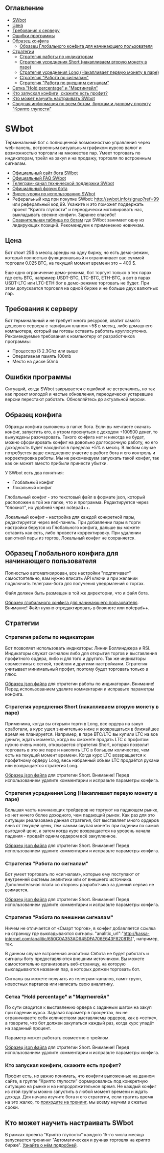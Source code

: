## Оглавление

* [SWbot](#swbot)
* [Цена](#Цена)
* [Требования к серверу](#Требования-к-серверу)
* [Ошибки программы](#Ошибки-программы)
* [Образец конфига](#Образец-конфига)
  * [Образец Глобального конфига для начинающего пользователя](#Образец-Глобального-конфига-для-начинающего-пользователя)
* [Стратегии](#Стратегии)
  * [Стратегия работы по индикаторам](#Стратегия-работы-по-индикаторам)
  * [Стратегия усреднения Short (накапливаем вторую монету в паре)](#Стратегия-усреднения-short-накапливаем-вторую-монету-в-паре)
  * [Стратегия усреднения Long (Накапливает первую монету в паре)](#Стратегия-усреднения-long-Накапливает-первую-монету-в-паре)
  * [Стратегия "Работа по сигналам"](#Стратегия-Работа-по-сигналам)
  * [Стратегия "Работа по внешним сигналам"](#Стратегия-Работа-по-внешним-сигналам)
* [Сетка "Hold percentage" и "Мартингейл"](#Сетка-hold-percentage-и-Мартингейл)
* [Кто запускал конфиги, скажите есть профит?](#Кто-запускал-конфиги-скажите-есть-профит)
* [Кто может научить настраивать SWbot](#Кто-может-научить-настраивать-swbot)
* [Сводная информация по всем ботам, биржам и данному проекту "Крипто глупости"](/README.md)

# SWbot

Терминальный бот с полноценной возможностью управления через web-панель, встроенным визуальным графиком курсов валют и возможностью торговли на множестве пар. Умеет торговать по индикаторам, трейл на закуп и на продажу, торговля по встроенным сигналам.

* [Официальный сайт бота SWbot](http://swbot.info)
* [Официальный FAQ SWbot](http://swbot.info/faq)
* [Телеграм-канал технической поддержки SWbot](https://t.me/Smart_bot_alfa)
* [Официальный форум бота](http://swbot.mybb.ru)
* [Видео-уроки по использованию SWbot](https://www.youtube.com/watch?v=ol7kUz-SLmc&list=PLbYtQ6_YnkBRwVXGr9sxdJrwSLIp6pIoz)
* Реферальный код при покупке SWbot: http://swbot.info/signup?ref=99 или реферальный код 99. Укажите и это поможет поддержать проект "Крипто глупости" и переодически мотивировать нас, выкладывать свежие конфиги. Заранее спасибо!
* [Сравнительная таблица по ботам](https://docs.google.com/spreadsheets/d/1VMG21PQHvU3cDLZ6fLL17TWjiEgWzSpRfk3jA37MMUg/edit?usp=sharing) где SWbot занимает одну из лидирующих позиций. Рекомендуем к применению новичкам.


## Цена

Бот стоит 25$ в месяц аренды на одну биржу, но есть демо-режим, который полностью функциональный и ограничивает вас суммой торговли 0.025 BTC, на текущий момент времени это ~ 400 $.

Еще одно ограничение демо-режима, бот торгует только в тех парах где есть BTC, например USDT-BTC, LTC-BTC, ETH-BTC, а вот в парах USDT-LTC или LTC-ETH бот в демо-режиме торговать не будет. При этом допускается торговля на одной бирже и не больше двух валютных пар.

## Требования к серверу

Бот терминальный и не требует много ресурсов, хватит самого дешевого сервера с тарифным планом ~5$ в месяц, либо домашнего компьютера, который вы готовы оставить работать круглосуточно. Рекомендуемые требования к компьютеру от разработчиков программы:

* Процессор i3 2.3Ghz или выше
* Оперативная память 100mb
* Место на диске 50mb

## Ошибки программы

Ситуаций, когда SWbot закрывается с ошибкой не встречались, но так как проект молодой и частые обновления, переодически устаревшие версии перестают работать. Обновляйтесь до актуальной версии.

## Образец конфига

Образцы конфига выложены в папке бота. Если вы мечтаете скачать конфиг, запустить его, а утром проснуться с доходом +100500 денег, то вынуждены разочаровать. Такого конфига нет и никогда не будет, можно сформировать конфиг на довольно долгосрочную работу, но его доходность будет находится в пределах +5% в месяц. В любом случае потребуется ваше ежедневное участие в работе бота и его контроль и корректировка работы. Мы не рекомендуем запускать такой конфиг, так как он может вместо прибыли принести убытки.

У SWbot есть два понятния:
* Глобальный конфиг
* Локальный конфиг

Глобальный конфиг  - это текстовый файл в формате json, который расположен в той же папке, что и программа. Редактируется через "блокнот", но удобней через notepad++.

Локальный конфиг - настройка для каждой конкретной пары, редактируется через веб-панель. При добавлении пары в торги настройки берутся из Глобального конфига, дальше вы можете оставить как есть, либо провести корректировку. При удалении валютной пары из торгов, Локальный конфиг не сохраняется.

## Образец Глобального конфига для начинающего пользователя

Полностью автоматизирован, все настройки "подтягивает" самостоятельно, вам нужно вписать API ключи и при желании подключить телеграм-бота для получения уведомлений о торгах.

Файл должен быть размещен в той же директории, что и файл бота.

[Образец глобального конфига для начинающего пользователя](/configs/swbot/config.json). Внимание! Файл нужно отредактировать в блокноте или notepad++.

## Стратегии

### Стратегия работы по индикаторам

Бот позволяет использовать индикаторы: Линии Боллинджера и RSI. Индикаторы служат сигналом либо для открытия торгов и выставления профитного ордера, либо и для того и другого. Так же индикаторы совместимы с сеткой, трейлом и другими настройками. Стратегия учитывает минимальный профит, поэтому будет торговать только в плюс.

[Образец json файла](/configs/swbot/indicators.json) для стратегии работы по индикаторам. Внимание! Перед использованием удалите комментарии и исправьте параметры конфига.

### Стратегия усреднения Short (накапливаем вторую монету в паре)

Применима, когда вы открыли торги в Long, все ордера на закуп сработали, а курс ушел значительно ниже и возвращаться в ближайшее время не планируется. Например, в паре BTC/LTC вы купили LTC на все деньги, ждать момента, когда вы сможете продать LTC с профитом нужно очень много, открывается стратегия Short, которая позволит торговать в это же паре и накопить LTC в большем количестве, чем есть на текущий момент времени. Когда курс LTC возвращается к профитному ордеру Long, весь набранный объем LTC продаётся руками или возвращается стратегия Long.

[Образец json файла](/configs/swbot/short.json) для стратегии Short. Внимание! Перед использованием удалите комментарии и исправьте параметры конфига.

### Стратегия усреднения Long (Накапливает первую монету в паре)

Большая часть начинающих трейдеров не торгуют на падающем рынке, но нет ничего более доходного, чем падающий рынок. Как раз для это ситуации реализована данная стратегия, бот выставляет много ордеров вниз от текущей цены, тем самым скупая монеты при падении по самой выгодной цене, а затем когда курс возвращается на уровень начала падения - продаёт одним ордером всё закупленное.

[Образец json файла](/configs/swbot/long.json) для стратегии Short. Внимание! Перед использованием удалите комментарии и исправьте параметры конфига.

### Стратегия "Работа по сигналам"
Бот умеет торговать по «сигналам», которые ему поступают от внутренней системы аналитики или от внешнего источника. Дополнительная плата со стороны разработчика за данный сервис не взимается. 

[Образец json файла](/configs/swbot/signals.json) для стратегии Short. Внимание! Перед использованием удалите комментарии и исправьте параметры конфига.

### Стратегия "Работа по внешним сигналам"
Ничем не отличается от «Смарт торгов», в конфиг добавляется ссылка на страницу где выкладываются сигналы.
"analitic_url":"http://kassa-internet.com/analitic/650C0A353AD645DFA706E643F8208151", например, так. 

В данном случае встроенная аналитика Свбота не будет работать и сигналы боту предоставляются внешним источником. Вы можете самостоятельно организовать веб-страницу, на которую выкладываются названия пар, в которых должен торговать бот.

Сигналы вы можете получать из телеграм-каналов, памп-групп, новостных парталов или написать свою аналитику.


### Сетка "Hold percentage" и "Мартингейл"
По сути сводится к выставлению ордера с заданным шагом на закуп при падении курса. Задавая параметр в процентах, вы не ограничиваете себя количеством выставляемы ордеров, как в «сетке», а говорите, что бот должен закупаться каждый раз, когда курс упадёт на заданный процент.

Параметр может работать совместно с трейлом.

[Образец json файла](/configs/swbot/hp.json) для стратегии Short. Внимание! Перед использованием удалите комментарии и исправьте параметры конфига.

###  Кто запускал конфиги, скажите есть профит?

Профит есть, но важно понимать, что конфиги выложенные на данном сайте, в группе “Крипто глупости” формировались под конкретную ситуацию на рынке и на непродолжительное время. Не каждый конфиг из этой группы можно запустить в любой момент времени и ждать дохода. Для начала изучите бота и его стратегии, если тратить время на это жалко, то [приходите на тренинг](https://www.buh-seminar.ru/), мы всему научим в сжатые сроки.

## Кто может научить настраивать SWbot

В рамках проекта "Крипто глупости" каждого 15-го числа месяца запускается трениннг "Автоматическая и ручная торговля на крипто бирже". [Узнайте о нём подробней](/README.md#Обучение).
